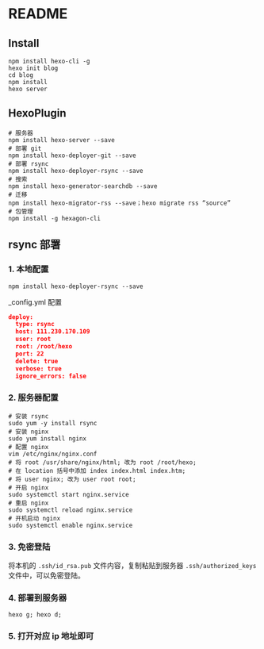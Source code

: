 # README

## Install

```shell
npm install hexo-cli -g
hexo init blog
cd blog
npm install
hexo server
```

## HexoPlugin

```shell
# 服务器
npm install hexo-server --save
# 部署 git
npm install hexo-deployer-git --save
# 部署 rsync
npm install hexo-deployer-rsync --save
# 搜索
npm install hexo-generator-searchdb --save
# 迁移
npm install hexo-migrator-rss --save；hexo migrate rss “source”
# 包管理
npm install -g hexagon-cli
```

## rsync 部署

### 1. 本地配置

```shell
npm install hexo-deployer-rsync --save
```

_config.yml 配置

```json
deploy:
  type: rsync
  host: 111.230.170.109
  user: root
  root: /root/hexo
  port: 22
  delete: true
  verbose: true
  ignore_errors: false
```

### 2. 服务器配置

```shell
# 安装 rsync
sudo yum -y install rsync
# 安装 nginx
sudo yum install nginx
# 配置 nginx
vim /etc/nginx/nginx.conf
# 将 root /usr/share/nginx/html; 改为 root /root/hexo;
# 在 location 括号中添加 index index.html index.htm;
# 将 user nginx; 改为 user root root;
# 开启 nginx
sudo systemctl start nginx.service
# 重启 nginx
sudo systemctl reload nginx.service
# 开机启动 nginx
sudo systemctl enable nginx.service
```

### 3. 免密登陆

将本机的 ```.ssh/id_rsa.pub``` 文件内容，复制粘贴到服务器 ```.ssh/authorized_keys``` 文件中，可以免密登陆。

### 4. 部署到服务器

```shell
hexo g; hexo d;
```

### 5. 打开对应 ip 地址即可
